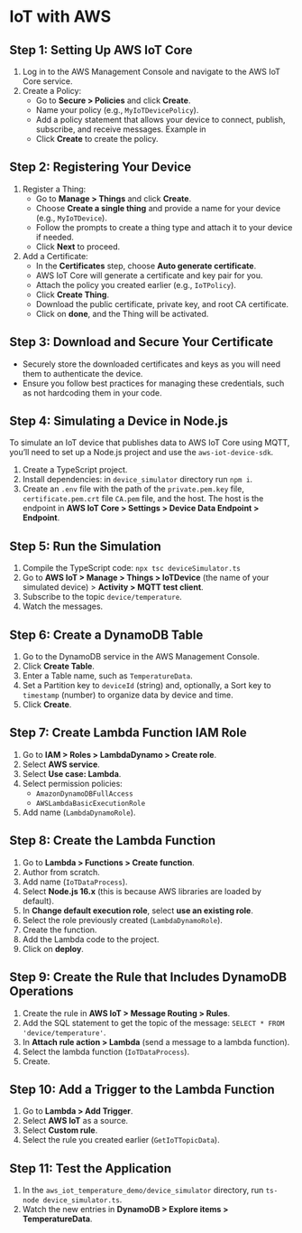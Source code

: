 # IoT with AWS

## Step 1: Setting Up AWS IoT Core
1. Log in to the AWS Management Console and navigate to the AWS IoT Core service.
2. Create a Policy:
   - Go to **Secure > Policies** and click **Create**.
   - Name your policy (e.g., `MyIoTDevicePolicy`).
   - Add a policy statement that allows your device to connect, publish, subscribe, and receive messages. Example in
   - Click **Create** to create the policy.

## Step 2: Registering Your Device
1. Register a Thing:
   - Go to **Manage > Things** and click **Create**.
   - Choose **Create a single thing** and provide a name for your device (e.g., `MyIoTDevice`).
   - Follow the prompts to create a thing type and attach it to your device if needed.
   - Click **Next** to proceed.
2. Add a Certificate:
   - In the **Certificates** step, choose **Auto generate certificate**.
   - AWS IoT Core will generate a certificate and key pair for you.
   - Attach the policy you created earlier (e.g., `IoTPolicy`).
   - Click **Create Thing**.
   - Download the public certificate, private key, and root CA certificate.
   - Click on **done**, and the Thing will be activated.

## Step 3: Download and Secure Your Certificate
- Securely store the downloaded certificates and keys as you will need them to authenticate the device.
- Ensure you follow best practices for managing these credentials, such as not hardcoding them in your code.

## Step 4: Simulating a Device in Node.js
To simulate an IoT device that publishes data to AWS IoT Core using MQTT, you’ll need to set up a Node.js project and use the `aws-iot-device-sdk`.

1. Create a TypeScript project.
2. Install dependencies: in `device_simulator` directory run `npm i`.
3. Create an `.env` file with the path of the `private.pem.key` file, `certificate.pem.crt` file `CA.pem` file, and the host. The host is the endpoint in **AWS IoT Core > Settings > Device Data Endpoint > Endpoint**.

## Step 5: Run the Simulation
1. Compile the TypeScript code: `npx tsc deviceSimulator.ts`
2. Go to **AWS IoT > Manage > Things > IoTDevice** (the name of your simulated device) > **Activity > MQTT test client**.
3. Subscribe to the topic `device/temperature`.
4. Watch the messages.

## Step 6: Create a DynamoDB Table
1. Go to the DynamoDB service in the AWS Management Console.
2. Click **Create Table**.
3. Enter a Table name, such as `TemperatureData`.
4. Set a Partition key to `deviceId` (string) and, optionally, a Sort key to `timestamp` (number) to organize data by device and time.
5. Click **Create**.

## Step 7: Create Lambda Function IAM Role
1. Go to **IAM > Roles > LambdaDynamo > Create role**.
2. Select **AWS service**.
3. Select **Use case: Lambda**.
4. Select permission policies:
   - `AmazonDynamoDBFullAccess`
   - `AWSLambdaBasicExecutionRole`
5. Add name (`LambdaDynamoRole`).

## Step 8: Create the Lambda Function
1. Go to **Lambda > Functions > Create function**.
2. Author from scratch.
3. Add name (`IoTDataProcess`).
4. Select **Node.js 16.x** (this is because AWS libraries are loaded by default).
5. In **Change default execution role**, select **use an existing role**.
6. Select the role previously created (`LambdaDynamoRole`).
7. Create the function.
8. Add the Lambda code to the project.
9. Click on **deploy**.

## Step 9: Create the Rule that Includes DynamoDB Operations
1. Create the rule in **AWS IoT > Message Routing > Rules**.
2. Add the SQL statement to get the topic of the message: `SELECT * FROM 'device/temperature'`.
3. In **Attach rule action > Lambda** (send a message to a lambda function).
4. Select the lambda function (`IoTDataProcess`).
5. Create.

## Step 10: Add a Trigger to the Lambda Function
1. Go to **Lambda > Add Trigger**.
2. Select **AWS IoT** as a source.
3. Select **Custom rule**.
4. Select the rule you created earlier (`GetIoTTopicData`).

## Step 11: Test the Application
1. In the `aws_iot_temperature_demo/device_simulator` directory, run `ts-node device_simulator.ts`.
2. Watch the new entries in **DynamoDB > Explore items > TemperatureData**.

